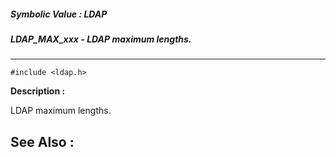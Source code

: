 ##### Symbolic Value : LDAP
##### LDAP_MAX_xxx - LDAP maximum lengths.
---
```
#include <ldap.h>
```
**Description :**

LDAP maximum lengths.

**See Also :**
---
